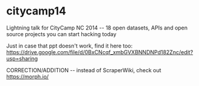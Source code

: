 citycamp14
==========

Lightning talk for CityCamp NC 2014 -- 18 open datasets, APIs and open source projects you can start hacking today

Just in case that ppt doesn't work, find it here too: https://drive.google.com/file/d/0BxCNcqf_xmbGVXBNNDNPd182Znc/edit?usp=sharing

CORRECTION/ADDITION -- instead of ScraperWiki, check out https://morph.io/
